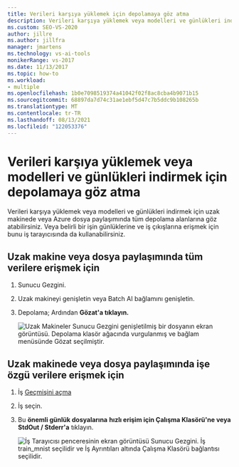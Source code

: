 ```yaml
---
title: Verileri karşıya yüklemek için depolamaya göz atma
description: Verileri karşıya yüklemek veya modelleri ve günlükleri indirmek için uzak makinede veya Azure dosya paylaşımında tüm depolama alanlarına nasıl göz atabilirsiniz?
ms.custom: SEO-VS-2020
author: jillre
ms.author: jillfra
manager: jmartens
ms.technology: vs-ai-tools
monikerRange: vs-2017
ms.date: 11/13/2017
ms.topic: how-to
ms.workload:
- multiple
ms.openlocfilehash: 1b0e7098519374a41042f02f8ac8cba4b9071b15
ms.sourcegitcommit: 68897da7d74c31ae1ebf5d47c7b5ddc9b108265b
ms.translationtype: MT
ms.contentlocale: tr-TR
ms.lasthandoff: 08/13/2021
ms.locfileid: "122053376"
---
```

# <a name="browse-storage-to-upload-data-or-download-models-and-logs"></a>Verileri karşıya yüklemek veya modelleri ve günlükleri indirmek için depolamaya göz atma

Verileri karşıya yüklemek veya modelleri ve günlükleri indirmek için uzak makinede veya Azure dosya paylaşımında tüm depolama alanlarına göz atabilirsiniz. Veya belirli bir işin günlüklerine ve iş çıkışlarına erişmek için bunu iş tarayıcısında da kullanabilirsiniz.

## <a name="to-access-all-data-on-the-remote-machine-or-file-share"></a>Uzak makine veya dosya paylaşımında tüm verilere erişmek için

1. Sunucu Gezgini. 
2. Uzak makineyi genişletin veya Batch AI bağlamını genişletin.
3. Depolama;  Ardından **Gözat'a tıklayın.**

    ![Uzak Makineler Sunucu Gezgini genişletilmiş bir dosyanın ekran görüntüsü. Depolama klasör ağacında vurgulanmış ve bağlam menüsünde Gözat seçilmiştir.](media/manage-storage/browse-storage.png)

## <a name="to-access-job-specific-data-on-the-remote-machine-or-file-share"></a>Uzak makinede veya dosya paylaşımında işe özgü verilere erişmek için

1. İş [Geçmişini açma](job-details.md)
2. İş seçin.
3. Bu **önemli günlük dosyalarına** **hızlı erişim için Çalışma Klasörü'ne veya StdOut / Stderr'a** tıklayın.

    ![İş Tarayıcısı penceresinin ekran görüntüsü Sunucu Gezgini. İş train_mnist seçilidir ve İş Ayrıntıları altında Çalışma Klasörü bağlantısı seçilidir.](media/manage-storage/job-workingfolder.png)
